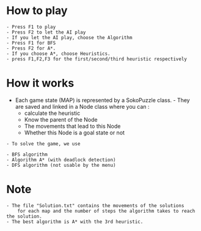 # How to play
    - Press F1 to play
    - Press F2 to let the AI play
    - If you let the AI play, choose the Algorithm 
    - Press F1 for BFS
    - Press F2 for A*.
    - If you choose A*, choose Heuristics.
    - press F1,F2,F3 for the first/second/third heuristic respectively

# How it works
   - Each game state (MAP) is represented by a SokoPuzzle class.
    - They are saved and linked in a Node class where you can :
        - calculate the heuristic
        - Know the parent of the Node
        - The movements that lead to this Node
        - Whether this Node is a goal state or not
    
    - To solve the game, we use 

    - BFS algorithm
    - Algorithm A* (with deadlock detection)
    - DFS algorithm (not usable by the menu)

# Note 
    - The file "Solution.txt" contains the movements of the solutions 
        for each map and the number of steps the algorithm takes to reach the solution.
    - The best algorithm is A* with the 3rd heuristic.
